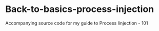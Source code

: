 # Back-to-basics-process-injection
Accompanying source code for my guide to Process Iinjection - 101
